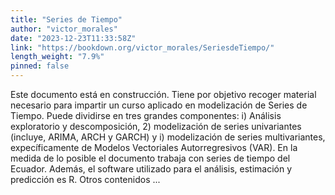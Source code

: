 ```yaml
---
title: "Series de Tiempo"
author: "victor_morales"
date: "2023-12-23T11:33:58Z"
link: "https://bookdown.org/victor_morales/SeriesdeTiempo/"
length_weight: "7.9%"
pinned: false
---
```


Este documento está en construcción. Tiene por objetivo recoger material necesario para impartir un curso aplicado en modelización de Series de Tiempo. Puede dividirse en tres grandes componentes: i) Análisis exploratorio y descomposición, 2) modelización de series univariantes (incluye, ARIMA, ARCH y GARCH) y i) modelización de series multivariantes, expecíficamente de Modelos Vectoriales Autorregresivos (VAR). En la medida de lo posible el documento trabaja con series de tiempo del Ecuador. Además, el software utilizado para el análisis, estimación y predicción es R. Otros contenidos ...
